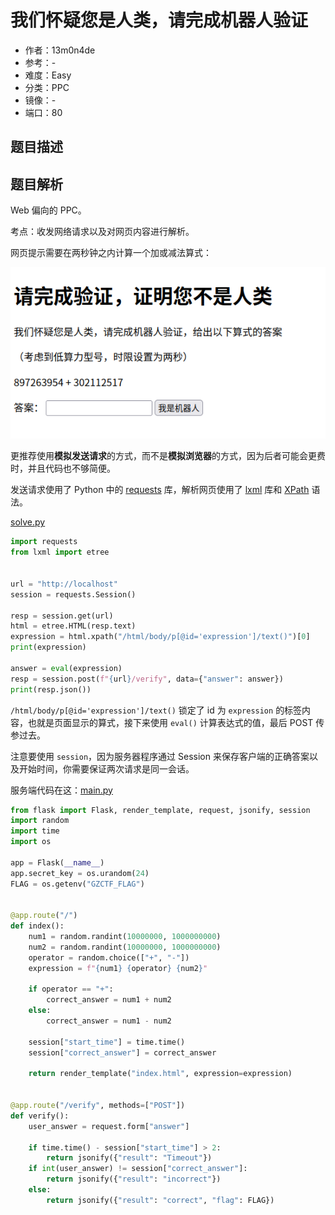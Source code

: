 # 我们怀疑您是人类，请完成机器人验证

- 作者：13m0n4de
- 参考：-
- 难度：Easy
- 分类：PPC
- 镜像：-
- 端口：80

## 题目描述

## 题目解析

Web 偏向的 PPC。

考点：收发网络请求以及对网页内容进行解析。

网页提示需要在两秒钟之内计算一个加或减法算式：

![webpage.png](writeup/images/webpage.png)

更推荐使用**模拟发送请求**的方式，而不是**模拟浏览器**的方式，因为后者可能会更费时，并且代码也不够简便。

发送请求使用了 Python 中的 [requests](https://github.com/psf/requests) 库，解析网页使用了 [lxml](https://github.com/lxml/lxml) 库和 [XPath](https://www.w3schools.com/xml/xpath_intro.asp) 语法。

[solve.py](writeup/solve.py)

```python
import requests
from lxml import etree


url = "http://localhost"
session = requests.Session()

resp = session.get(url)
html = etree.HTML(resp.text)
expression = html.xpath("/html/body/p[@id='expression']/text()")[0]
print(expression)

answer = eval(expression)
resp = session.post(f"{url}/verify", data={"answer": answer})
print(resp.json())
```

`/html/body/p[@id='expression']/text()` 锁定了 id 为 `expression` 的标签内容，也就是页面显示的算式，接下来使用 `eval()` 计算表达式的值，最后 POST 传参过去。

注意要使用 `session`，因为服务器程序通过 Session 来保存客户端的正确答案以及开始时间，你需要保证两次请求是同一会话。

服务端代码在这：[main.py](build/app/main.py)

```python
from flask import Flask, render_template, request, jsonify, session
import random
import time
import os

app = Flask(__name__)
app.secret_key = os.urandom(24)
FLAG = os.getenv("GZCTF_FLAG")


@app.route("/")
def index():
    num1 = random.randint(10000000, 1000000000)
    num2 = random.randint(10000000, 1000000000)
    operator = random.choice(["+", "-"])
    expression = f"{num1} {operator} {num2}"

    if operator == "+":
        correct_answer = num1 + num2
    else:
        correct_answer = num1 - num2

    session["start_time"] = time.time()
    session["correct_answer"] = correct_answer

    return render_template("index.html", expression=expression)


@app.route("/verify", methods=["POST"])
def verify():
    user_answer = request.form["answer"]

    if time.time() - session["start_time"] > 2:
        return jsonify({"result": "Timeout"})
    if int(user_answer) != session["correct_answer"]:
        return jsonify({"result": "incorrect"})
    else:
        return jsonify({"result": "correct", "flag": FLAG})
```
